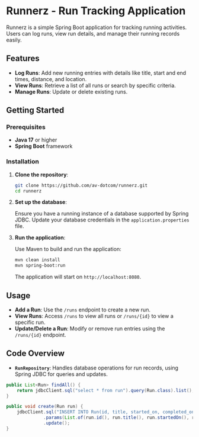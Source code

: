 # Runnerz - Run Tracking Application

Runnerz is a simple Spring Boot application for tracking running activities. Users can log runs, view run details, and manage their running records easily.

## Features

- **Log Runs**: Add new running entries with details like title, start and end times, distance, and location.
- **View Runs**: Retrieve a list of all runs or search by specific criteria.
- **Manage Runs**: Update or delete existing runs.

## Getting Started

### Prerequisites

- **Java 17** or higher
- **Spring Boot** framework

### Installation

1. **Clone the repository**:

   ```bash
   git clone https://github.com/av-dotcom/runnerz.git
   cd runnerz
   ```

2. **Set up the database**:

   Ensure you have a running instance of a database supported by Spring JDBC. Update your database credentials in the `application.properties` file.

3. **Run the application**:

   Use Maven to build and run the application:

   ```bash
   mvn clean install
   mvn spring-boot:run
   ```

   The application will start on `http://localhost:8080`.

## Usage

- **Add a Run**: Use the `/runs` endpoint to create a new run.
- **View Runs**: Access `/runs` to view all runs or `/runs/{id}` to view a specific run.
- **Update/Delete a Run**: Modify or remove run entries using the `/runs/{id}` endpoint.

## Code Overview

- **`RunRepository`**: Handles database operations for run records, using Spring JDBC for queries and updates.

```java
public List<Run> findAll() {
    return jdbcClient.sql("select * from run").query(Run.class).list();
}

public void create(Run run) {
    jdbcClient.sql("INSERT INTO Run(id, title, started_on, completed_on, miles, location) values(?,?,?,?,?,?)")
              .params(List.of(run.id(), run.title(), run.startedOn(), run.completedOn(), run.miles(), run.location().toString()))
              .update();
}
```
